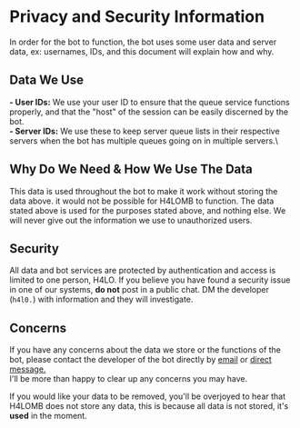 # Privacy and Security Information
In order for the bot to function, the bot uses some user data and server data, ex: usernames, IDs, and this document will explain how and why.

## Data We Use

**- User IDs:** We use your user ID to ensure that the queue service functions properly, and that the "host" of the session can be easily discerned by the bot.\
**- Server IDs:** We use these to keep server queue lists in their respective servers when the bot has multiple queues going on in multiple servers.\

## Why Do We Need & How We Use The Data
This data is used throughout the bot to make it work without storing the data above. it would not be possible for H4LOMB to function. The data stated above is used for the purposes stated above, and nothing else. We will never give out the information we use to unauthorized users.

## Security
All data and bot services are protected by authentication and access is limited to one person, H4LO. If you believe you have found a security issue in one of our systems, **do not** post in a public chat. DM the developer (`h4l0.`) with information and they will investigate.

## Concerns
If you have any concerns about the data we store or the functions of the bot, please contact the developer of the bot directly by [email](mailto:admin@h4lo.ca) or [direct message.](https://discord.com/users/617800457469034507)  
I'll be more than happy to clear up any concerns you may have.

If you would like your data to be removed, you'll be overjoyed to hear that H4LOMB does not store any data, this is because all data is not stored, it's **used** in the moment.
